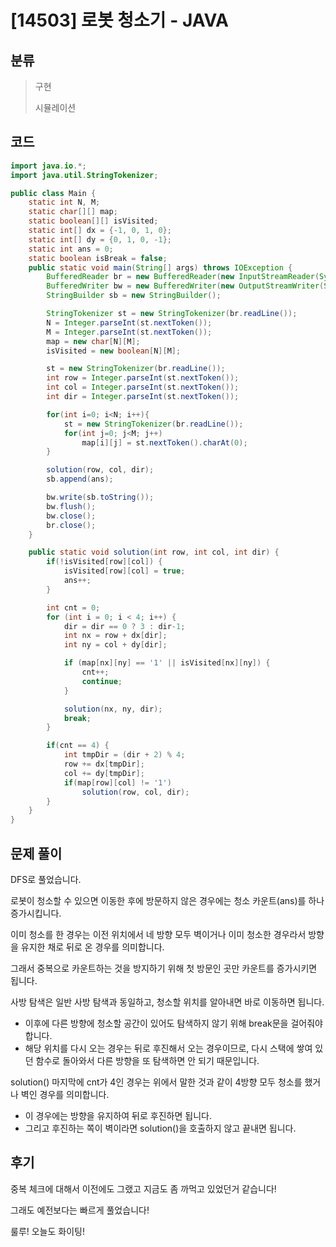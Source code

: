 # [14503] 로봇 청소기 - JAVA

## 분류
> 구현
>
> 시뮬레이션

## 코드
```java
import java.io.*;
import java.util.StringTokenizer;

public class Main {
    static int N, M;
    static char[][] map;
    static boolean[][] isVisited;
    static int[] dx = {-1, 0, 1, 0};
    static int[] dy = {0, 1, 0, -1};
    static int ans = 0;
    static boolean isBreak = false;
    public static void main(String[] args) throws IOException {
        BufferedReader br = new BufferedReader(new InputStreamReader(System.in));
        BufferedWriter bw = new BufferedWriter(new OutputStreamWriter(System.out));
        StringBuilder sb = new StringBuilder();

        StringTokenizer st = new StringTokenizer(br.readLine());
        N = Integer.parseInt(st.nextToken());
        M = Integer.parseInt(st.nextToken());
        map = new char[N][M];
        isVisited = new boolean[N][M];

        st = new StringTokenizer(br.readLine());
        int row = Integer.parseInt(st.nextToken());
        int col = Integer.parseInt(st.nextToken());
        int dir = Integer.parseInt(st.nextToken());

        for(int i=0; i<N; i++){
            st = new StringTokenizer(br.readLine());
            for(int j=0; j<M; j++)
                map[i][j] = st.nextToken().charAt(0);
        }

        solution(row, col, dir);
        sb.append(ans);

        bw.write(sb.toString());
        bw.flush();
        bw.close();
        br.close();
    }

    public static void solution(int row, int col, int dir) {
        if(!isVisited[row][col]) {
            isVisited[row][col] = true;
            ans++;
        }

        int cnt = 0;
        for (int i = 0; i < 4; i++) {
            dir = dir == 0 ? 3 : dir-1;
            int nx = row + dx[dir];
            int ny = col + dy[dir];

            if (map[nx][ny] == '1' || isVisited[nx][ny]) {
                cnt++;
                continue;
            }

            solution(nx, ny, dir);
            break;
        }

        if(cnt == 4) {
            int tmpDir = (dir + 2) % 4;
            row += dx[tmpDir];
            col += dy[tmpDir];
            if(map[row][col] != '1')
                solution(row, col, dir);
        }
    }
}
```

## 문제 풀이
DFS로 풀었습니다.

로봇이 청소할 수 있으면 이동한 후에 방문하지 않은 경우에는 청소 카운트(ans)를 하나 증가시킵니다.

이미 청소를 한 경우는 이전 위치에서 네 방향 모두 벽이거나 이미 청소한 경우라서 방향을 유지한 채로 뒤로 온 경우를 의미합니다.

그래서 중복으로 카운트하는 것을 방지하기 위해 첫 방문인 곳만 카운트를 증가시키면 됩니다.

사방 탐색은 일반 사방 탐색과 동일하고, 청소할 위치를 알아내면 바로 이동하면 됩니다.
   - 이후에 다른 방향에 청소할 공간이 있어도 탐색하지 않기 위해 break문을 걸어줘야 합니다.
   - 해당 위치를 다시 오는 경우는 뒤로 후진해서 오는 경우이므로, 다시 스택에 쌓여 있던 함수로 돌아와서 다른 방향을 또 탐색하면 안 되기 때문입니다.

solution() 마지막에 cnt가 4인 경우는 위에서 말한 것과 같이 4방향 모두 청소를 했거나 벽인 경우를 의미합니다.
   - 이 경우에는 방향을 유지하여 뒤로 후진하면 됩니다.
   - 그리고 후진하는 쪽이 벽이라면 solution()을 호출하지 않고 끝내면 됩니다.

## 후기
중복 체크에 대해서 이전에도 그랬고 지금도 좀 까먹고 있었던거 같습니다!

그래도 예전보다는 빠르게 풀었습니다!

룰루! 오늘도 화이팅!